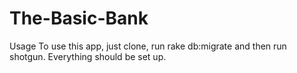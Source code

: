 # The-Basic-Bank


Usage
To use this app, just clone, run rake db:migrate and then run shotgun. Everything should be set up.
